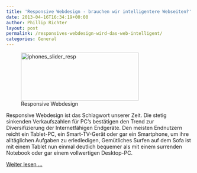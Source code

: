 ```yaml
---
title: 'Responsive Webdesign - brauchen wir intelligentere Webseiten?'
date: 2013-04-16T16:34:19+00:00
author: Phillip Richter
layout: post
permalink: /responsives-webdesign-wird-das-web-intelligent/
categories: General
---
```

<figure id="attachment_10" style="width: 318px" class="wp-caption alignleft">
<img class="size-medium wp-image-10 " alt="iphones_slider_resp" src="{{ site.url }}/assets/responsivetut/iphones_slider_resp-300x123.png" width="318" height="130" srcset="{{ site.url }}/assets/responsivetut/iphones_slider_resp-300x123.png 300w, {{ site.url }}/assets/responsivetut/iphones_slider_resp.png 800w" sizes="(max-width: 318px) 85vw, 318px" />
<figcaption class="wp-caption-text">Responsive Webdesign</figcaption>
</figure> 
Responsive Webdesign ist das Schlagwort unserer Zeit. Die stetig sinkenden Verkaufszahlen für PC&#8217;s bestätigen den Trend zur Diversifizierung der Internetfähigen Endgeräte. Den meisten Endnutzern reicht ein Tablet-PC, ein Smart-TV-Gerät oder gar ein Smartphone, um ihre alltäglichen Aufgaben zu erledledigen, Gemütliches Surfen auf dem Sofa ist mit einem Tablet nun einmal deutlich bequemer als mit einem surrenden Notebook oder gar einem vollwertigen Desktop-PC.

[Weiter lesen &#8230;](http://pagewizz.com/responsive-webdesign-brauchen-wir-intelligentere-webseiten/)
